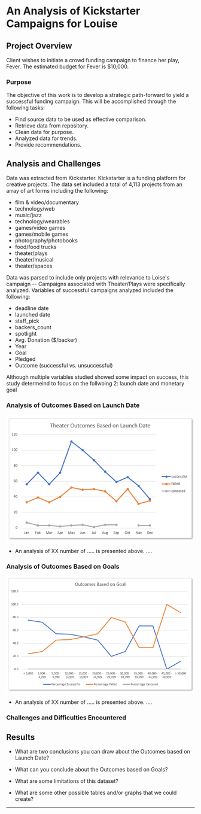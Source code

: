 # An Analysis of Kickstarter Campaigns for Louise

## Project Overview
Client wishes to initiate a crowd funding campaign to finance her play, Fever. The estimated budget for Fever is $10,000.  

### Purpose
The objective of this work is to develop a strategic path-forward to yield a successful funding campaign.  This will be accomplished through the following tasks:
- Find source data to be used as effective comparison.  
- Retrieve data from repository.
- Clean data for purpose. 
- Analyzed data for trends.  
- Provide recommendations.  

## Analysis and Challenges
Data was extracted from Kickstarter.  Kickstarter is a funding platform for creative projects.  The data set included a total of 4,113 projects from an array of art forms including the following: 
- film & video/documentary
- technology/web
- music/jazz
- technology/wearables
- games/video games
- games/mobile games
- photography/photobooks
- food/food trucks
- theater/plays
- theater/musical
- theater/spaces

Data was parsed to include only projects with relevance to Loise's campaign -- Campaigns associated with Theater/Plays were specifically analyzed.  Variables of successful campaigns analyzed included the following: 
- deadline date
- launched date
- staff_pick
- backers_count
- spotlight
- Avg. Donation ($/backer)
- Year
- Goal
- Pledged
- Outcome (successful vs. unsuccessful)

Although multiple variables studied showed some impact on success, this study determeind to focus on the follwoing 2:  launch date and monetary goal


### Analysis of Outcomes Based on Launch Date

![Theater_Outcomes_vs_Launch.PNG](https://github.com/MikeHankinson/kickstarter-analysis/blob/master/Theater_Outcomes_vs_Launch.PNG)

- An analysis of XX number of ..... is presented above.  ....

### Analysis of Outcomes Based on Goals

![Outcomes_vs_Goals.PNG](https://github.com/MikeHankinson/kickstarter-analysis/blob/master/Outcomes_vs_Goals.PNG)

- An analysis of XX number of ..... is presented above.  ....

### Challenges and Difficulties Encountered

## Results

- What are two conclusions you can draw about the Outcomes based on Launch Date?

- What can you conclude about the Outcomes based on Goals?

- What are some limitations of this dataset?

- What are some other possible tables and/or graphs that we could create?






-----------------------------------------------------------------------------------------------------------
